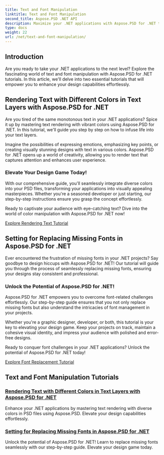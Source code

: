 ```yaml
---
title: Text and Font Manipulation
linktitle: Text and Font Manipulation
second_title: Aspose.PSD .NET API
description: Maximize your .NET applications with Aspose.PSD for .NET tutorials! Learn rendering text in vibrant colors and seamlessly replace missing fonts. Elevate your design game effortlessly.
type: docs
weight: 22
url: /net/text-and-font-manipulation/
---
```


## Introduction

Are you ready to take your .NET applications to the next level? Explore the fascinating world of text and font manipulation with Aspose.PSD for .NET tutorials. In this article, we'll delve into two essential tutorials that will empower you to enhance your design capabilities effortlessly.

## Rendering Text with Different Colors in Text Layers with Aspose.PSD for .NET

Are you tired of the same monotonous text in your .NET applications? Spice it up by mastering text rendering with vibrant colors using Aspose.PSD for .NET. In this tutorial, we'll guide you step by step on how to infuse life into your text layers.

Imagine the possibilities of expressing emotions, emphasizing key points, or creating visually stunning designs with text in various colors. Aspose.PSD for .NET opens up a world of creativity, allowing you to render text that captures attention and enhances user experience.

### Elevate Your Design Game Today!

With our comprehensive guide, you'll seamlessly integrate diverse colors into your PSD files, transforming your applications into visually appealing masterpieces. Whether you're a seasoned developer or just starting, our step-by-step instructions ensure you grasp the concept effortlessly.

Ready to captivate your audience with eye-catching text? Dive into the world of color manipulation with Aspose.PSD for .NET now!

[Explore Rendering Text Tutorial](./render-text-different-colors/)

## Setting for Replacing Missing Fonts in Aspose.PSD for .NET

Ever encountered the frustration of missing fonts in your .NET projects? Say goodbye to design hiccups with Aspose.PSD for .NET! Our tutorial will guide you through the process of seamlessly replacing missing fonts, ensuring your designs stay consistent and professional.

### Unlock the Potential of Aspose.PSD for .NET!

Aspose.PSD for .NET empowers you to overcome font-related challenges effortlessly. Our step-by-step guide ensures that you not only replace missing fonts but also understand the intricacies of font management in your projects.

Whether you're a graphic designer, developer, or both, this tutorial is your key to elevating your design game. Keep your projects on track, maintain a cohesive visual identity, and impress your audience with polished and error-free designs.

Ready to conquer font challenges in your .NET applications? Unlock the potential of Aspose.PSD for .NET today!

[Explore Font Replacement Tutorial](./replace-missing-fonts/)

## Text and Font Manipulation Tutorials
### [Rendering Text with Different Colors in Text Layers with Aspose.PSD for .NET](./render-text-different-colors/)
Enhance your .NET applications by mastering text rendering with diverse colors in PSD files using Aspose.PSD. Elevate your design capabilities effortlessly.
### [Setting for Replacing Missing Fonts in Aspose.PSD for .NET](./replace-missing-fonts/)
Unlock the potential of Aspose.PSD for .NET! Learn to replace missing fonts seamlessly with our step-by-step guide. Elevate your design game today.